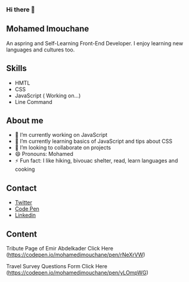 ### Hi there 👋


## Mohamed Imouchane
An aspring and Self-Learning Front-End Developer. I enjoy learning new languages and cultures too.

## Skills
* HMTL
* CSS
* JavaScript ( Working on...)
* Line Command

## About me
 

- 🔭 I’m currently working on JavaScript
- 🌱 I’m currently learning basics of JavaScript and tips about CSS
- 👯 I’m looking to collaborate on projects
- 😄 Pronouns: Mohamed
- ⚡ Fun fact: I like hiking, bivouac shelter, read, learn languages and cooking


## Contact

* <a href="https://twitter.com/MohamedImoucha1">Twitter</a>
* <a href="https://codepen.io/mohamedimouchane">Code Pen</a>
* <a href="https://www.linkedin.com/in/mohamed-imouchane/">Linkedin</a>

## Content

Tribute Page of Emir Abdelkader 
Click Here (https://codepen.io/mohamedimouchane/pen/rNeXrVW)

Travel Survey Questions Form
Click Here (https://codepen.io/mohamedimouchane/pen/yLOmpWG)
